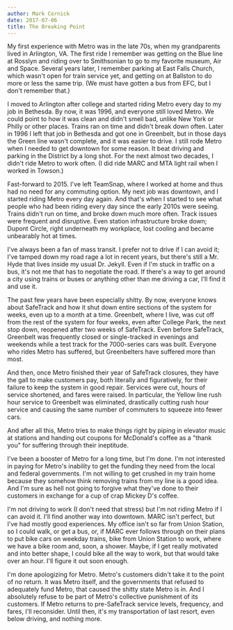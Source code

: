 ```yaml
---
author: Mark Cornick
date: 2017-07-06
title: The Breaking Point
---
```

My first experience with Metro was in the late 70s, when my grandparents lived in Arlington, VA. The first ride I remember was getting on the Blue line at Rosslyn and riding over to Smithsonian to go to my favorite museum, Air and Space. Several years later, I remember parking at East Falls Church, which wasn't open for train service yet, and getting on at Ballston to do more or less the same trip. (We must have gotten a bus from EFC, but I don't remember that.)

I moved to Arlington after college and started riding Metro every day to my job in Bethesda. By now, it was 1996, and everyone still loved Metro. We could point to how it was clean and didn't smell bad, unlike New York or Philly or other places. Trains ran on time and didn't break down often. Later in 1996 I left that job in Bethesda and got one in Greenbelt, but in those days the Green line wasn't complete, and it was easier to drive. I still rode Metro when I needed to get downtown for some reason. It beat driving and parking in the District by a long shot. For the next almost two decades, I didn't ride Metro to work often. (I did ride MARC and MTA light rail when I worked in Towson.)

Fast-forward to 2015. I've left TeamSnap, where I worked at home and thus had no need for any commuting option. My next job was downtown, and I started riding Metro every day again. And that's when I started to see what people who had been riding every day since the early 2010s were seeing. Trains didn't run on time, and broke down much more often. Track issues were frequent and disruptive. Even station infrastructure broke down; Dupont Circle, right underneath my workplace, lost cooling and became unbearably hot at times.

I've always been a fan of mass transit. I prefer not to drive if I can avoid it; I've tamped down my road rage a lot in recent years, but there's still a Mr. Hyde that lives inside my usual Dr. Jekyll. Even if I'm stuck in traffic on a bus, it's not me that has to negotiate the road. If there's a way to get around a city using trains or buses or anything other than me driving a car, I'll find it and use it.

The past few years have been especially shitty. By now, everyone knows about SafeTrack and how it shut down entire sections of the system for weeks, even up to a month at a time. Greenbelt, where I live, was cut off from the rest of the system for four weeks, even after College Park, the next stop down, reopened after two weeks of SafeTrack. Even before SafeTrack, Greenbelt was frequently closed or single-tracked in evenings and weekends while a test track for the 7000-series cars was built. Everyone who rides Metro has suffered, but Greenbelters have suffered more than most.

And then, once Metro finished their year of SafeTrack closures, they have the gall to make customers pay, both literally and figuratively, for their failure to keep the system in good repair. Services were cut, hours of service shortened, and fares were raised. In particular, the Yellow line rush hour service to Greenbelt was eliminated, drastically cutting rush hour service and causing the same number of commuters to squeeze into fewer cars.

And after all this, Metro tries to make things right by piping in elevator music at stations and handing out coupons for McDonald's coffee as a "thank you" for suffering through their ineptitude.

I've been a booster of Metro for a long time, but I'm done. I'm not interested in paying for Metro's inability to get the funding they need from the local and federal governments. I'm not willing to get crushed in my train home because they somehow think removing trains from my line is a good idea. And I'm sure as hell not going to forgive what they've done to their customers in exchange for a cup of crap Mickey D's coffee.

I'm not driving to work (I don't need that stress) but I'm not riding Metro if I can avoid it. I'll find another way into downtown. MARC isn't perfect, but I've had mostly good experiences. My office isn't so far from Union Station, so I could walk, or get a bus, or, if MARC ever follows through on their plans to put bike cars on weekday trains, bike from Union Station to work, where we have a bike room and, soon, a shower. Maybe, if I get really motivated and into better shape, I could bike all the way to work, but that would take over an hour. I'll figure it out soon enough.

I'm done apologizing for Metro. Metro's customers didn't take it to the point of no return. It was Metro itself, and the governments that refused to adequately fund Metro, that caused the shitty state Metro is in. And I absolutely refuse to be part of Metro's collective punishment of its customers. If Metro returns to pre-SafeTrack service levels, frequency, and fares, I'll reconsider. Until then, it's my transportation of last resort, even below driving, and nothing more.
